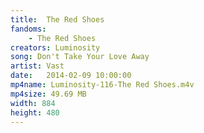 ```yaml
---
title:  The Red Shoes
fandoms:
    - The Red Shoes
creators: Luminosity
song: Don't Take Your Love Away
artist: Vast
date:   2014-02-09 10:00:00
mp4name: Luminosity-116-The Red Shoes.m4v
mp4size: 49.69 MB
width: 884
height: 480
---
```



  